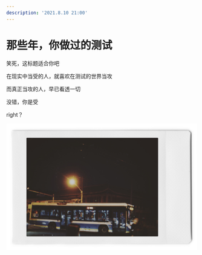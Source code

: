 ```yaml
---
description: '2021.8.10 21:00'
---
```


# 那些年，你做过的测试

笑死，这标题适合你吧

在现实中当受的人，就喜欢在测试的世界当攻

而真正当攻的人，早已看透一切

没错，你是受

right？

![&#x5317;&#x4EAC;&#x7535;&#x8F68;](../../.gitbook/assets/img_5678.jpg)



